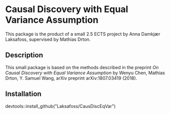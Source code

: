 # Causal Discovery with Equal Variance Assumption

This package is the product of a small 2.5 ECTS project by Anna Damkjær 
Laksafoss, supervised by Mathias Drton. 

## Description
This small package is based on the methods described in the preprint *On Causal Discovery with Equal Variance Assumption* by Wenyu Chen, Mathias Drton, Y. Samuel Wang, arXiv preprint arXiv:1807.03419 (2018).


## Installation
devtools::install_github("Laksafoss/CausDiscEqVar")
